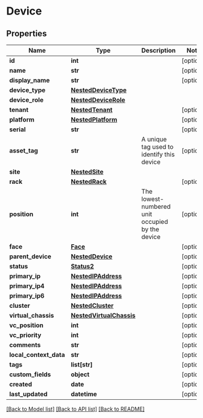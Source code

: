 # Device

## Properties
Name | Type | Description | Notes
------------ | ------------- | ------------- | -------------
**id** | **int** |  | [optional] 
**name** | **str** |  | [optional] 
**display_name** | **str** |  | [optional] 
**device_type** | [**NestedDeviceType**](NestedDeviceType.md) |  | 
**device_role** | [**NestedDeviceRole**](NestedDeviceRole.md) |  | 
**tenant** | [**NestedTenant**](NestedTenant.md) |  | [optional] 
**platform** | [**NestedPlatform**](NestedPlatform.md) |  | [optional] 
**serial** | **str** |  | [optional] 
**asset_tag** | **str** | A unique tag used to identify this device | [optional] 
**site** | [**NestedSite**](NestedSite.md) |  | 
**rack** | [**NestedRack**](NestedRack.md) |  | [optional] 
**position** | **int** | The lowest-numbered unit occupied by the device | [optional] 
**face** | [**Face**](Face.md) |  | [optional] 
**parent_device** | [**NestedDevice**](NestedDevice.md) |  | [optional] 
**status** | [**Status2**](Status2.md) |  | [optional] 
**primary_ip** | [**NestedIPAddress**](NestedIPAddress.md) |  | [optional] 
**primary_ip4** | [**NestedIPAddress**](NestedIPAddress.md) |  | [optional] 
**primary_ip6** | [**NestedIPAddress**](NestedIPAddress.md) |  | [optional] 
**cluster** | [**NestedCluster**](NestedCluster.md) |  | [optional] 
**virtual_chassis** | [**NestedVirtualChassis**](NestedVirtualChassis.md) |  | [optional] 
**vc_position** | **int** |  | [optional] 
**vc_priority** | **int** |  | [optional] 
**comments** | **str** |  | [optional] 
**local_context_data** | **str** |  | [optional] 
**tags** | **list[str]** |  | [optional] 
**custom_fields** | **object** |  | [optional] 
**created** | **date** |  | [optional] 
**last_updated** | **datetime** |  | [optional] 

[[Back to Model list]](../README.md#documentation-for-models) [[Back to API list]](../README.md#documentation-for-api-endpoints) [[Back to README]](../README.md)



